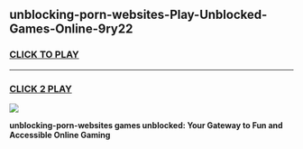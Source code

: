 
## unblocking-porn-websites-Play-Unblocked-Games-Online-9ry22
<h3>
<a href="https://premium76.site?title=unblocking-porn-websites&ref=25A">CLICK TO PLAY</a></h3>
<hr>

<h3>
<a href="https://premium76.site?title=unblocking-porn-websites&ref=25A">CLICK 2 PLAY</a>
  
</h3>

<a href="https://premium76.site?title=unblocking-porn-websites&ref=25A"><img src="https://clearcache.store/games.png"></a>


**unblocking-porn-websites games unblocked: Your Gateway to Fun and Accessible Online Gaming**
